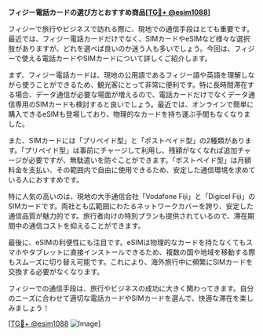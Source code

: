 **フィジー電話カードの選び方とおすすめ商品[[TG💪+ @esim1088](https://t.me/s/esim1088)]**

フィジーで旅行やビジネスで訪れる際に、現地での通信手段はとても重要です。最近では、フィジー電話カードだけでなく、SIMカードやeSIMなど様々な選択肢がありますが、どれを選べば良いのか迷う人も多いでしょう。今回は、フィジーで使える電話カードやSIMカードについて詳しくご紹介します。

まず、フィジー電話カードは、現地の公用語であるフィジー語や英語を理解しながら使うことができるため、観光客にとって非常に便利です。特に長時間滞在する場合、データ通信が必要な場面が増えるので、電話カードだけでなくデータ通信専用のSIMカードも検討すると良いでしょう。最近では、オンラインで簡単に購入できるeSIMも登場しており、物理的なカードを持ち運ぶ手間もなくなりました。

また、SIMカードには「プリペイド型」と「ポストペイド型」の2種類があります。「プリペイド型」は事前にチャージして利用し、残額がなくなれば追加チャージが必要ですが、無駄遣いを防ぐことができます。「ポストペイド型」は月額料金を支払い、その範囲内で自由に使用できるため、安定した通信環境を求めている人におすすめです。

特に人気の高いのは、現地の大手通信会社「Vodafone Fiji」と「Digicel Fiji」のSIMカードです。両社とも広範囲にわたるネットワークカバーを誇り、安定した通信品質が魅力的です。旅行者向けの特別プランも提供されているので、滞在期間中の通信コストを抑えることができます。

最後に、eSIMの利便性にも注目です。eSIMは物理的なカードを持たなくてもスマホやタブレットに直接インストールできるため、複数の国や地域を移動する際もスムーズに切り替え可能です。これにより、海外旅行中に頻繁にSIMカードを交換する必要がなくなります。

フィジーでの通信手段は、旅行やビジネスの成功に大きく関わってきます。自分のニーズに合わせて適切な電話カードやSIMカードを選んで、快適な滞在を楽しみましょう！

[[TG💪+ @esim1088](https://t.me/s/esim1088) ![Image](https://i.postimg.cc/Y0z9fWf4/image.png)]